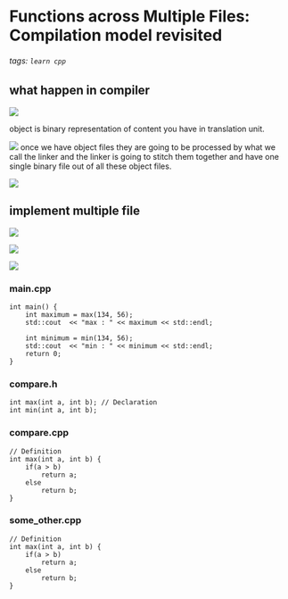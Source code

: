 # Functions across Multiple Files: Compilation model revisited
###### tags: `learn cpp`

## what happen in compiler
![](https://i.imgur.com/QFHmsM0.png)

object is binary representation of content you have in translation unit.

![](https://i.imgur.com/fQVqtn8.png)
once we have object files they are going to be processed by what we call the linker and the linker is going to stitch them together and have one single binary file out of all these object files.

![](https://i.imgur.com/6INAEyP.png)

## implement multiple file
![](https://i.imgur.com/qwggW9r.png)

![](https://i.imgur.com/qYGx9B5.png)

![](https://i.imgur.com/pYLkQ5x.png)

### main.cpp
```cpp=
int main() {
    int maximum = max(134, 56);
    std::cout  << "max : " << maximum << std::endl;

    int minimum = min(134, 56);
    std::cout  << "min : " << minimum << std::endl;
    return 0;
}
```
### compare.h
```cpp=
int max(int a, int b); // Declaration
int min(int a, int b);
```
### compare.cpp
```cpp=
// Definition
int max(int a, int b) {
    if(a > b)
        return a;
    else 
        return b;
}
```
### some_other.cpp
```cpp=
// Definition
int max(int a, int b) {
    if(a > b)
        return a;
    else 
        return b;
}
```

